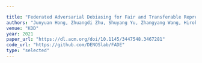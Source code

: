 ```yaml
---

title: "Federated Adversarial Debiasing for Fair and Transferable Representations."
authors: "Junyuan Hong, Zhuangdi Zhu, Shuyang Yu, Zhangyang Wang, Hiroko Dodge, and Jiayu Zhou"
venue: "KDD"
year: 2021
paper_url: "https://dl.acm.org/doi/10.1145/3447548.3467281"
code_url: "https://github.com/DENOSlab/FADE"
type: "selected"
---
```

